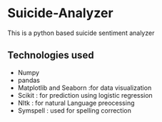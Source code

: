 # Suicide-Analyzer

This is a python based suicide sentiment analyzer

## Technologies used

- Numpy
- pandas
- Matplotlib and Seaborn :for data visualization
- Scikit : for prediction using logistic regression
- Nltk : for natural Language preocessing
- Symspell : used for spelling correction
